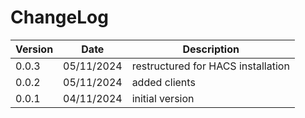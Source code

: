 # ChangeLog

| Version | Date | Description |
| --- | --- | --- |
| 0.0.3 | 05/11/2024 | restructured for HACS installation |
| 0.0.2 | 05/11/2024 | added clients |
| 0.0.1 | 04/11/2024 | initial version |
